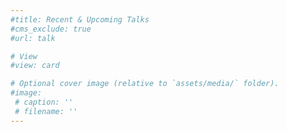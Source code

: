 ```yaml
---
#title: Recent & Upcoming Talks
#cms_exclude: true
#url: talk

# View
#view: card

# Optional cover image (relative to `assets/media/` folder).
#image:
 # caption: ''
 # filename: ''
---
```


